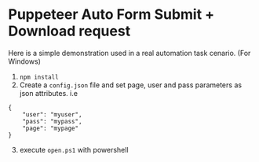 # Puppeteer Auto Form Submit + Download request

Here is a simple demonstration used in a real automation task cenario. (For Windows)

1. `npm install`
2. Create a `config.json` file and set page, user and pass parameters as json attributes. i.e
```
{
    "user": "myuser",
    "pass": "mypass",
    "page": "mypage"
}
```

3. execute `open.ps1` with powershell 